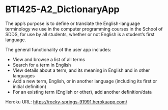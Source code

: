 # BTI425-A2_DictionaryApp

The app’s purpose is to define or translate the English-language terminology we use in the computer programming courses in the School of SDDS, for use by all students, whether or not English is a student’s first language.

The general functionality of the user app includes:

- View and browse a list of all terms
- Search for a term in English
- View details about a term, and its meaning in English and in other languages
- Add a new term, English, or in another language (including its first or initial definition)
- For an existing term (English or other), add another definition/data

Heroku URL: https://rocky-springs-91991.herokuapp.com/
